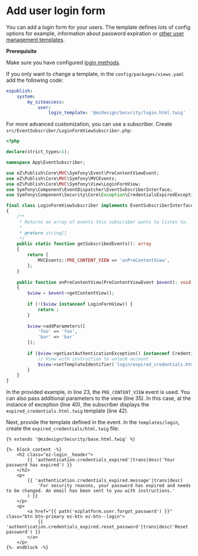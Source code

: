# Add user login form

You can add a login form for your users. The template defines lots of config options for example, information about password expiration or [other user management templates](#other-user-management-templates).

**Prerequisite**

Make sure you have configured [login methods](../guide/user_management/user_management.md##login-methods).

If you only want to change a template, in the `config/packages/views.yaml` add the following code:

```yaml
ezpublish:
    system:
        my_siteaccess:
            user:
                login_template: '@ezdesign/Security/login.html.twig'
```

For more advanced customization, you can use a subscriber.
 Create `src/EventSubscriber/LoginFormViewSubscriber.php`:
 
 ``` php hl_lines="23 35 40 42"
 <?php

 declare(strict_types=1);

 namespace App\EventSubscriber;

 use eZ\Publish\Core\MVC\Symfony\Event\PreContentViewEvent;
 use eZ\Publish\Core\MVC\Symfony\MVCEvents;
 use eZ\Publish\Core\MVC\Symfony\View\LoginFormView;
 use Symfony\Component\EventDispatcher\EventSubscriberInterface;
 use Symfony\Component\Security\Core\Exception\CredentialsExpiredException;

 final class LoginFormViewSubscriber implements EventSubscriberInterface
 {
     /**
      * Returns an array of events this subscriber wants to listen to.
      *
      * @return string[]
      */
     public static function getSubscribedEvents(): array
     {
         return [
             MVCEvents::PRE_CONTENT_VIEW => 'onPreContentView',
         ];
     }
     
     public function onPreContentView(PreContentViewEvent $event): void
     {
         $view = $event->getContentView();
         
         if (!($view instanceof LoginFormView)) {
             return ;
         }
         
         $view->addParameters([
             'foo' => 'foo',
             'bar' => 'bar'
         ]);
         
         if ($view->getLastAuthenticationException() instanceof CredentialsExpiredException) {
             // View with instruction to unlock account
             $view->setTemplateIdentifier('login/expired_credentials.html.twig');
         }
     }
 }
 ```
 
In the provided example, in line 23, the `PRE_CONTENT_VIEW` event is used. You can also pass additional parameters to the view (line 35). In this case, at the instance of exception (line 40), the subscriber displays the `expired_credentials.html.twig` template (line 42).

Next, provide the template defined in the event. In the `templates/login`, create the `expired_credentials/html.twig` file:

```html+twig
{% extends '@ezdesign/Security/base.html.twig' %}

{%- block content -%}
    <h2 class="ez-login__header">
        {{ 'authentication.credentials_expired'|trans|desc('Your password has expired') }}
    </h2>
    <p>
        {{ 'authentication.credentials_expired.message'|trans|desc(
            'For security reasons, your password has expired and needs to be changed. An email has been sent to you with instructions.'
        ) }}
    </p>
    <p>
        <a href="{{ path('ezplatform.user.forgot_password') }}" class="btn btn-primary ez-btn ez-btn--login">
            {{ 'authentication.credentials_expired.reset_password'|trans|desc('Reset password') }}
        </a>
    </p>
{%- endblock -%}
```
